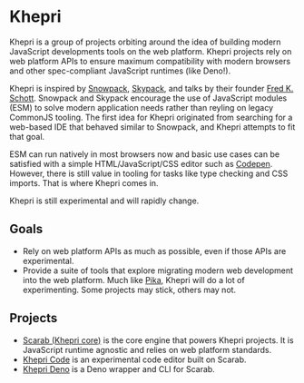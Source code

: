 # Khepri

Khepri is a group of projects orbiting around the idea of building modern JavaScript developments tools on the web platform. Khepri projects rely on web platform APIs to ensure maximum compatibility with modern browsers and other spec-compliant JavaScript runtimes (like Deno!).

Khepri is inspired by [Snowpack](https://www.snowpack.dev/), [Skypack](https://www.skypack.dev/), and talks by their founder [Fred K. Schott](http://fredkschott.com/). Snowpack and Skypack encourage the use of JavaScript modules (ESM) to solve modern application needs rather than reyling on legacy CommonJS tooling. The first idea for Khepri originated from searching for a web-based IDE that behaved similar to Snowpack, and Khepri attempts to fit that goal.

ESM can run natively in most browsers now and basic use cases can be satisfied with a simple HTML/JavaScript/CSS editor such as [Codepen](https://codepen.io/). However, there is still value in tooling for tasks like type checking and CSS imports. That is where Khepri comes in.

Khepri is still experimental and will rapidly change.

## Goals

- Rely on web platform APIs as much as possible, even if those APIs are experimental.
- Provide a suite of tools that explore migrating modern web development into the web platform. Much like [Pika](https://www.pika.dev/), Khepri will do a lot of experimenting. Some projects may stick, others may not.

## Projects

- [Scarab (Khepri core)](./scarab/README.md) is the core engine that powers Khepri projects. It is JavaScript runtime agnostic and relies on web platform standards.
- [Khepri Code](./code/README.md) is an experimental code editor built on Scarab.
- [Khepri Deno](./deno/README.md) is a Deno wrapper and CLI for Scarab.
